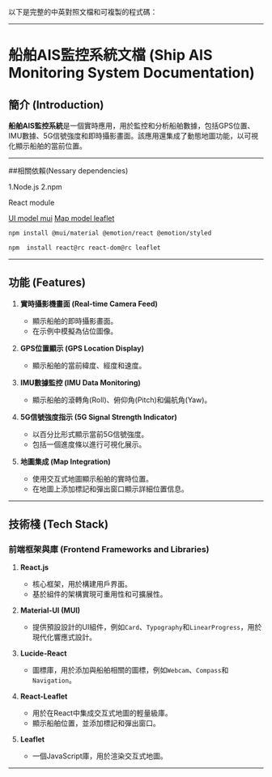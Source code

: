 以下是完整的中英對照文檔和可複製的程式碼：

---

# 船舶AIS監控系統文檔 (Ship AIS Monitoring System Documentation)

## 簡介 (Introduction)
**船舶AIS監控系統**是一個實時應用，用於監控和分析船舶數據，包括GPS位置、IMU數據、5G信號強度和即時攝影畫面。該應用還集成了動態地圖功能，以可視化顯示船舶的當前位置。

---
##相關依賴(Nessary dependencies)

1.Node.js
2.npm

React module

[UI model mui](https://mui.com/material-ui/)
[Map model leaflet](https://react-leaflet.js.org/)
```bash
npm install @mui/material @emotion/react @emotion/styled
```
```bash
npm  install react@rc react-dom@rc leaflet
```
---
## 功能 (Features)
1. **實時攝影機畫面 (Real-time Camera Feed)**
   - 顯示船舶的即時攝影畫面。
   - 在示例中模擬為佔位圖像。

2. **GPS位置顯示 (GPS Location Display)**
   - 顯示船舶的當前緯度、經度和速度。

3. **IMU數據監控 (IMU Data Monitoring)**
   - 顯示船舶的滾轉角(Roll)、俯仰角(Pitch)和偏航角(Yaw)。

4. **5G信號強度指示 (5G Signal Strength Indicator)**
   - 以百分比形式顯示當前5G信號強度。
   - 包括一個進度條以進行可視化展示。

5. **地圖集成 (Map Integration)**
   - 使用交互式地圖顯示船舶的實時位置。
   - 在地圖上添加標記和彈出窗口顯示詳細位置信息。

---

## 技術棧 (Tech Stack)

### 前端框架與庫 (Frontend Frameworks and Libraries)
1. **React.js**
   - 核心框架，用於構建用戶界面。
   - 基於組件的架構實現可重用性和可擴展性。

2. **Material-UI (MUI)**
   - 提供預設設計的UI組件，例如`Card`、`Typography`和`LinearProgress`，用於現代化響應式設計。

3. **Lucide-React**
   - 圖標庫，用於添加與船舶相關的圖標，例如`Webcam`、`Compass`和`Navigation`。

4. **React-Leaflet**
   - 用於在React中集成交互式地圖的輕量級庫。
   - 顯示船舶位置，並添加標記和彈出窗口。

5. **Leaflet**
   - 一個JavaScript庫，用於渲染交互式地圖。

---



